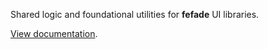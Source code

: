 Shared logic and foundational utilities for **fefade** UI libraries.

[View documentation](https://fefade.dev).
